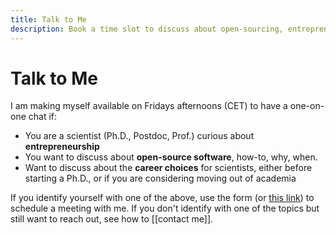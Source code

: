 ```yaml
---
title: Talk to Me
description: Book a time slot to discuss about open-sourcing, entrepreneurship or science in general
---
```

# Talk to Me
I am making myself available on Fridays afternoons (CET) to have a one-on-one chat if:

- You are a scientist (Ph.D., Postdoc, Prof.) curious about **entrepreneurship**
- You want to discuss about **open-source software**, how-to, why, when. 
- Want to discuss about the **career choices** for scientists, either before starting a Ph.D., or if you are considering moving out of academia
 
If you identify yourself with one of the above, use the form (or [this link](https://calendly.com/aqui-carattino)) to schedule a meeting with me. If you don't identify with one of the topics but still want to reach out, see how to [[contact me]]. 

<!-- Calendly inline widget begin -->
<div class="calendly-inline-widget" data-url="https://calendly.com/aqui-carattino" style="min-width:320px;height:630px;"></div>
<script type="text/javascript" src="https://assets.calendly.com/assets/external/widget.js"></script>
<!-- Calendly inline widget end -->